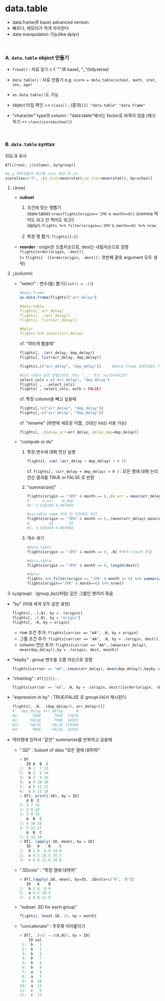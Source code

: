 # data.table
* data.frame(R base) advanced version
* 빠르다, 메모리가 적게 차지한다
* data manipulation 가능(like dplyr)


<br>


### A. `data.table` object 만들기


- `fread()` : 자료 읽기          c.f. "."(R base), "_"(tidyverse)
- `data.table()` : 자료 만들기    e.g. `score = data.table(school, math, stat, sex, age)`
- `as.data.table()`도 가능

- object 타입 확인 => `class()` ; (결과)`[1] "data.table" "data.frame"`
- "character" type의 column : "data.table"에서는 factor로 바뀌지 않음
  (체크 하기 => `class(score$school)`)


<br>

### B. `data.table` syntax 
SQL과 유사

```R
DT[i(row), j(column), by(group)]

#e.g.여학생들의 학교별 stat 평균 및 sd
score[sex=="F", .(m_stat=mean(stat),sd_stat=mean(stat)), by=school]
```


1. `i`(row)
    - **subset** <br>
      1) 조건에 맞는 행뽑기 <br>
      (date.table) `nrow(flights[origin=='JFK'& month==6])`    (comma 찍어도 되고 안 찍어도 되고!)<br>
      (dplyr) `flights %>% filter(origin=='JFK'& month==6) %>% nrow`
      <br>

      2) 특정 행 뽑기: `flights[1:2]`

    - **reorder** : origin은 오름차순으로, dest는 내림차순으로 정렬<br>
      `flights[order(origin, -dest)]` <br>
      (= `flights[  ][order(origin, -dest)]` : 첫번째 괄호 argument 모두 생략)





2. `j`(column) 
    - "select" : 변수(들) 뽑기(`list() = .()`)
      ```R
      #data.frame
      as.data.frame(flights)["arr_delay"]`     
      
      #data.table
      flights[, arr_delay]                     
      flights[, .(arr_delay)]                  
      flights[, list(arr_delay)]               
      
      #dplyr
      flights %>% select(arr_delay)            
      ```

      cf. "여러개 뽑을때" 
      ```R
      flights[, .(arr_delay, dep_delay)]
      flights[, list(arr_delay, dep_delay)]
      
      flights[,c("arr_delay", "dep_delay")]     #data.frame 방법처럼도 가능 
      
      #또는 다음과 같은 방법으로도 가능; ".." 또는 "with=FALSE"
      select_cols = c("arr_delay", "dep_delay")
      flights[ , ..select_cols]
      flights[ , select_cols, with = FALSE]
      ```

      cf. 특정 column을 빼고 싶을때
      ```R
      flights[,!c("arr_delay", "dep_delay")]
      flights[,-c("arr_delay", "dep_delay")]
      ```

      cf. "rename" (좌변에 새로운 이름, .()대신 list() 사용 가능)
      ```R
      flights[, .(delay_arr=arr_delay, delay_dep=dep_delay)]
      ```

    - "compute or do" 
      1) 특정 변수에 대해 연산 실행 
          ```R
          flights[, sum( (arr_delay + dep_delay) < 0 )]
          ```
          cf. `flights[, (arr_delay + dep_delay) < 0 ]` : 모든 행에 대해 논리연산 결과를 TRUE or FALSE 로 반환

      2) "summarize()"
          ```R
          flights[origin == "JFK" & month == 6,.(m_arr = mean(arr_delay),m_dep = mean(dep_delay))]
          #      m_arr    m_dep
          #1: 5.839349 9.807884

          #variable name 따로 안 지정해도 된다
          flights[origin == "JFK" & month == 6,.(mean(arr_delay),mean(dep_delay))]
          #         V1       V2
          #1: 5.839349 9.807884
          ```


      3) 개수 세기
          ```R
          #data.table
          flights[origin == "JFK" & month == 6, .N] #위의 nrow랑 동일
          
          #data.table
          flights[origin == "JFK" & month == 6, length(dest)]
          
          #dplyr
          flights %>% filter(origin == "JFK" & month == 6) %>% summarize(Count=n())
          flights[origin=="JFK" & month==6] %>% nrow()
          ```





3. `by`(group) : (group_by()처럼) 같은 그룹인 행끼리 묶음
  - "by"
    (아래 세개 모두 같은 표현)
    ```R
    flights[, .(.N), by = .(origin)] 
    flights[, .(.N), by = "origin"]
    flights[, .N, by = origin]
    ```

    - row 조건 추가: `flights[carrier == "AA", .N, by = origin]`
    - 그룹 조건 추가: `flights[carrier == "AA", .N, by = .(origin, dest)]`
    - column 연산 추가: `flights[carrier == "AA",.(mean(arr_delay), mean(dep_delay)),by = .(origin, dest, month)]`


  - "keyby" : group 변수를 오름 차순으로 정렬
    ```R
    flights[carrier == "AA",.(mean(arr_delay), mean(dep_delay)),keyby = .(origin, dest, month)]
    ```

  - "chaining" : `DT[][][]..`
    ```R
    flights[carrier == "AA", .N, by = .(origin, dest)][order(origin, -dest)]
    ```


  - "expression in by" : TRUE/FALSE 로 group나눠서 제시된다.
    ```R
    flights[, .N, .(dep_delay>0, arr_delay>0)]
    #   dep_delay arr_delay      N
    #1:      TRUE      TRUE  72836
    #2:     FALSE      TRUE  34583
    #3:     FALSE     FALSE 119304
    #4:      TRUE     FALSE  26593
    ```
    
  - 여러행에 있어서 "같은" summarize를 반복하고 싶을때
    - ".SD" : Subset of data "모든 열에 대하여!"
      ```R
      > DT
         ID A  B  C
      1:  b 1  7 13
      2:  b 2  8 14
      3:  b 3  9 15
      4:  a 4 10 16
      5:  a 5 11 17
      6:  c 6 12 18
      > DT[, print(.SD), by = ID]
         A B  C
      1: 1 7 13
      2: 2 8 14
      3: 3 9 15
         A  B  C
      1: 4 10 16
      2: 5 11 17
         A  B  C
      1: 6 12 18
      > DT[, lapply(.SD, mean), by = ID]
         ID   A    B    C
      1:  b 2.0  8.0 14.0
      2:  a 4.5 10.5 16.5
      3:  c 6.0 12.0 18.0
      ```

    - ".SDcols" : "특정 열에 대하여"
      ```R
      > DT[,lapply(.SD, mean), by=ID, .SDcols=c("A", "B")]
         ID   A    B
      1:  b 2.0  8.0
      2:  a 4.5 10.5
      3:  c 6.0 12.0
      ```

    - "subset .SD for each group"
      ```R
      flights[, head(.SD, 2), by = month]
      ```

    - "concatenate" : 주루룩 이어붙이기
      ```R
      > DT[, .(val = c(A,B)), by = ID]
          ID val
       1:  b   1
       2:  b   2
       3:  b   3
       4:  b   7
       5:  b   8
       6:  b   9
       7:  a   4
       8:  a   5
       9:  a  10
      10:  a  11
      11:  c   6
      12:  c  12
      ```

